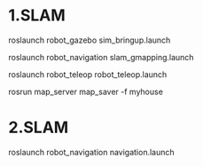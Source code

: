 # 1.SLAM

roslaunch robot_gazebo sim_bringup.launch

roslaunch robot_navigation slam_gmapping.launch

roslaunch robot_teleop robot_teleop.launch

rosrun map_server map_saver -f myhouse

# 2.SLAM

roslaunch robot_navigation navigation.launch
